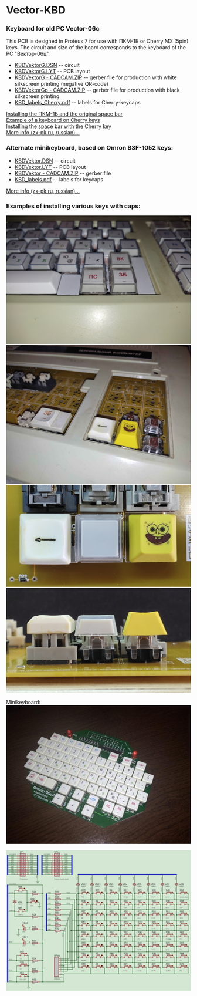 # Vector-KBD
### Keyboard for old PC Vector-06c

This PCB is designed in Proteus 7 for use with ПКМ-1Б or Cherry MX (5pin) keys. The circuit and size of the board corresponds to the keyboard of the PC "Вектор-06ц".

* [KBDVektorG.DSN](/KBDVektorG.DSN) -- circuit<br>
* [KBDVektorG.LYT](/KBDVektorG.LYT) -- PCB layout<br>
* [KBDVektorG - CADCAM.ZIP](/KBDVektorG%20-%20CADCAM.ZIP) -- gerber file for production with white silkscreen printing (negative QR-code)
* [KBDVektorGp - CADCAM.ZIP](/KBDVektorGp%20-%20CADCAM.ZIP) -- gerber file for production with black silkscreen printing
* [KBD_labels_Cherry.pdf](/KBD_labels_Cherry.pdf) -- labels for Cherry-keycaps

[Installing the ПКМ-1Б and the original space bar](https://zx-pk.ru/threads/34006-replika-platy-gerkonovoj-klaviatury-vektora-(uluchshennaya).html?p=1145180&viewfull=1#post1145180)<br>
[Example of a keyboard on Cherry keys](https://zx-pk.ru/threads/34006-replika-platy-gerkonovoj-klaviatury-vektora-(uluchshennaya).html?p=1190482&viewfull=1#post1190482)<br>
[Installing the space bar with the Cherry key](https://zx-pk.ru/threads/34006-replika-platy-gerkonovoj-klaviatury-vektora-(uluchshennaya).html?p=1176336&viewfull=1#post1176336)<br>
[More info (zx-pk.ru, russian)...](https://zx-pk.ru/threads/34006-replika-platy-gerkonovoj-klaviatury-vektora-(uluchshennaya).html)

### Alternate minikeyboard, based on Omron B3F-1052 keys:<br>
* [KBDVektor.DSN](/mini/KBDVektor.DSN) -- circuit<br>
* [KBDVektor.LYT](/mini/KBDVektor.LYT) -- PCB layout<br>
* [KBDVektor - CADCAM.ZIP](/mini/KBDVektor%20-%20CADCAM.ZIP) -- gerber file
* [KBD_labels.pdf](/mini/KBD_labels.pdf) -- labels for keycaps

[More info (zx-pk.ru, russian)...](https://zx-pk.ru/threads/32280-miniklaviatura-dlya-vektora.html)

### Examples of installing various keys with caps:<br>
![Pict](/Keyboard_Cherry.jpg)
![Pict1](/Keyboard.jpg)
![Pict2](/Keys_1.jpg)
![Pict3](/Keys_2.jpg)

Minikeyboard:<br>
![Pict4](/mini/IMG_20200928_173911%7E.jpg)<br>

![Pict5](/kbd_circuit.png)

